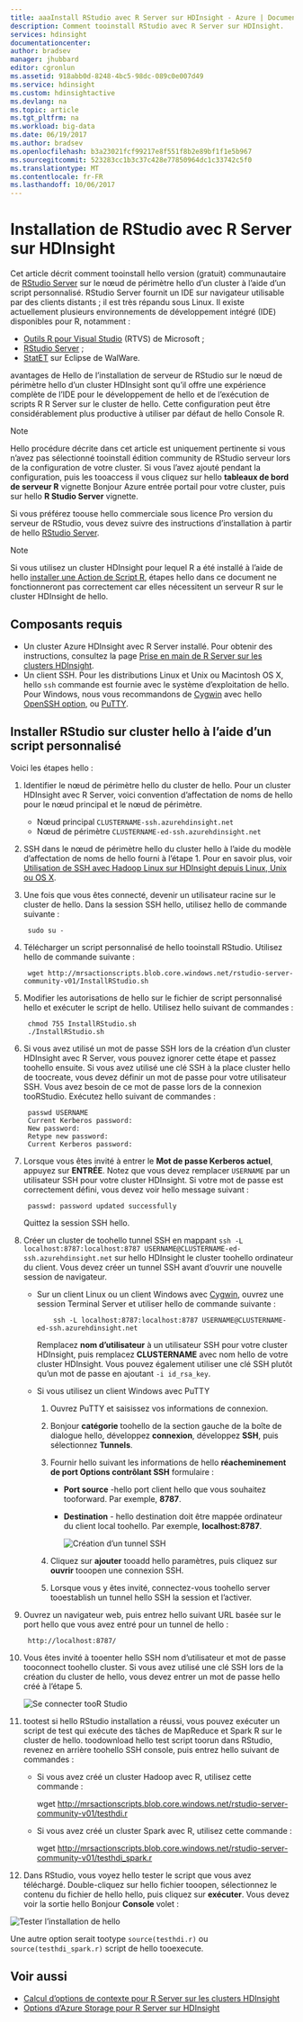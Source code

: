 ```yaml
---
title: aaaInstall RStudio avec R Server sur HDInsight - Azure | Documents Microsoft
description: Comment tooinstall RStudio avec R Server sur HDInsight.
services: hdinsight
documentationcenter: 
author: bradsev
manager: jhubbard
editor: cgronlun
ms.assetid: 918abb0d-8248-4bc5-98dc-089c0e007d49
ms.service: hdinsight
ms.custom: hdinsightactive
ms.devlang: na
ms.topic: article
ms.tgt_pltfrm: na
ms.workload: big-data
ms.date: 06/19/2017
ms.author: bradsev
ms.openlocfilehash: b3a23021fcf99217e8f551f8b2e89bf1f1e5b967
ms.sourcegitcommit: 523283cc1b3c37c428e77850964dc1c33742c5f0
ms.translationtype: MT
ms.contentlocale: fr-FR
ms.lasthandoff: 10/06/2017
---
```

# <a name="installing-rstudio-with-r-server-on-hdinsight"></a>Installation de RStudio avec R Server sur HDInsight

Cet article décrit comment tooinstall hello version (gratuit) communautaire de [RStudio Server](https://www.rstudio.com/products/rstudio-server/) sur le nœud de périmètre hello d’un cluster à l’aide d’un script personnalisé. RStudio Server fournit un IDE sur navigateur utilisable par des clients distants ; il est très répandu sous Linux. Il existe actuellement plusieurs environnements de développement intégré (IDE) disponibles pour R, notamment :

- [Outils R pour Visual Studio](https://www.visualstudio.com/en-us/features/rtvs-vs.aspx) (RTVS) de Microsoft ; 
- [RStudio Server](https://www.rstudio.com/products/rstudio-server/) ; 
- [StatET](http://www.walware.de/goto/statet) sur Eclipse de WalWare.

avantages de Hello de l’installation de serveur de RStudio sur le nœud de périmètre hello d’un cluster HDInsight sont qu’il offre une expérience complète de l’IDE pour le développement de hello et de l’exécution de scripts R R Server sur le cluster de hello. Cette configuration peut être considérablement plus productive à utiliser par défaut de hello Console R.

> [!NOTE]
> Hello procédure décrite dans cet article est uniquement pertinente si vous n’avez pas sélectionné tooinstall édition community de RStudio serveur lors de la configuration de votre cluster. Si vous l’avez ajouté pendant la configuration, puis les tooaccess il vous cliquez sur hello **tableaux de bord de serveur R** vignette Bonjour Azure entrée portail pour votre cluster, puis sur hello **R Studio Server** vignette. 

Si vous préférez toouse hello commerciale sous licence Pro version du serveur de RStudio, vous devez suivre des instructions d’installation à partir de hello [RStudio Server](https://www.rstudio.com/products/rstudio/download-server/).

> [!NOTE]
> Si vous utilisez un cluster HDInsight pour lequel R a été installé à l’aide de hello [installer une Action de Script R](hdinsight-hadoop-r-scripts-linux.md), étapes hello dans ce document ne fonctionneront pas correctement car elles nécessitent un serveur R sur le cluster HDInsight de hello.
>
> 

## <a name="prerequisites"></a>Composants requis

* Un cluster Azure HDInsight avec R Server installé. Pour obtenir des instructions, consultez la page [Prise en main de R Server sur les clusters HDInsight](hdinsight-hadoop-r-server-get-started.md).
* Un client SSH. Pour les distributions Linux et Unix ou Macintosh OS X, hello `ssh` commande est fournie avec le système d’exploitation de hello. Pour Windows, nous vous recommandons de [Cygwin](http://www.redhat.com/services/custom/cygwin/) avec hello [OpenSSH option](https://www.youtube.com/watch?v=CwYSvvGaiWU), ou [PuTTY](http://www.chiark.greenend.org.uk/~sgtatham/putty/download.html).  

## <a name="install-rstudio-on-hello-cluster-using-a-custom-script"></a>Installer RStudio sur cluster hello à l’aide d’un script personnalisé

Voici les étapes hello :

1. Identifier le nœud de périmètre hello du cluster de hello. Pour un cluster HDInsight avec R Server, voici convention d’affectation de noms de hello pour le nœud principal et le nœud de périmètre.
   * Nœud principal `CLUSTERNAME-ssh.azurehdinsight.net`
   * Nœud de périmètre `CLUSTERNAME-ed-ssh.azurehdinsight.net` 

2. SSH dans le nœud de périmètre hello du cluster hello à l’aide du modèle d’affectation de noms de hello fourni à l’étape 1. Pour en savoir plus, voir [Utilisation de SSH avec Hadoop Linux sur HDInsight depuis Linux, Unix ou OS X](hdinsight-hadoop-linux-use-ssh-unix.md).

3. Une fois que vous êtes connecté, devenir un utilisateur racine sur le cluster de hello. Dans la session SSH hello, utilisez hello de commande suivante :

        sudo su -

4. Télécharger un script personnalisé de hello tooinstall RStudio. Utilisez hello de commande suivante :

        wget http://mrsactionscripts.blob.core.windows.net/rstudio-server-community-v01/InstallRStudio.sh

5. Modifier les autorisations de hello sur le fichier de script personnalisé hello et exécuter le script de hello. Utilisez hello suivant de commandes :

        chmod 755 InstallRStudio.sh
        ./InstallRStudio.sh

6. Si vous avez utilisé un mot de passe SSH lors de la création d’un cluster HDInsight avec R Server, vous pouvez ignorer cette étape et passez toohello ensuite. Si vous avez utilisé une clé SSH à la place cluster hello de toocreate, vous devez définir un mot de passe pour votre utilisateur SSH. Vous avez besoin de ce mot de passe lors de la connexion tooRStudio. Exécutez hello suivant de commandes :

        passwd USERNAME
        Current Kerberos password:
        New password:
        Retype new password:
        Current Kerberos password:


7. Lorsque vous êtes invité à entrer le **Mot de passe Kerberos actuel**, appuyez sur **ENTRÉE**.  Notez que vous devez remplacer `USERNAME` par un utilisateur SSH pour votre cluster HDInsight. Si votre mot de passe est correctement défini, vous devez voir hello message suivant :

        passwd: password updated successfully

    Quittez la session SSH hello.

8. Créer un cluster de toohello tunnel SSH en mappant `ssh -L localhost:8787:localhost:8787 USERNAME@CLUSTERNAME-ed-ssh.azurehdinsight.net` sur hello HDInsight le cluster toohello ordinateur du client. Vous devez créer un tunnel SSH avant d’ouvrir une nouvelle session de navigateur.

   * Sur un client Linux ou un client Windows avec [Cygwin](http://www.redhat.com/services/custom/cygwin/), ouvrez une session Terminal Server et utiliser hello de commande suivante :

             ssh -L localhost:8787:localhost:8787 USERNAME@CLUSTERNAME-ed-ssh.azurehdinsight.net

       Remplacez **nom d’utilisateur** à un utilisateur SSH pour votre cluster HDInsight, puis remplacez **CLUSTERNAME** avec nom hello de votre cluster HDInsight.
       Vous pouvez également utiliser une clé SSH plutôt qu’un mot de passe en ajoutant `-i id_rsa_key`.        
   * Si vous utilisez un client Windows avec PuTTY

     1. Ouvrez PuTTY et saisissez vos informations de connexion.
     2. Bonjour **catégorie** toohello de la section gauche de la boîte de dialogue hello, développez **connexion**, développez **SSH**, puis sélectionnez **Tunnels**.
     3. Fournir hello suivant les informations de hello **réacheminement de port Options contrôlant SSH** formulaire :

        * **Port source** -hello port client hello que vous souhaitez tooforward. Par exemple, **8787**.
        * **Destination** - hello destination doit être mappée ordinateur du client local toohello. Par exemple, **localhost:8787**.

            ![Création d’un tunnel SSH](./media/hdinsight-hadoop-r-server-install-r-studio/createsshtunnel.png "Création d’un tunnel SSH")

     4. Cliquez sur **ajouter** tooadd hello paramètres, puis cliquez sur **ouvrir** tooopen une connexion SSH.
     5. Lorsque vous y êtes invité, connectez-vous toohello server tooestablish un tunnel hello SSH la session et l’activer.

9. Ouvrez un navigateur web, puis entrez hello suivant URL basée sur le port hello que vous avez entré pour un tunnel de hello :

        http://localhost:8787/ 

10. Vous êtes invité à tooenter hello SSH nom d’utilisateur et mot de passe tooconnect toohello cluster. Si vous avez utilisé une clé SSH lors de la création du cluster de hello, vous devez entrer un mot de passe hello créé à l’étape 5.

    ![Se connecter tooR Studio](./media/hdinsight-hadoop-r-server-install-r-studio/connecttostudio.png "créer un tunnel SSH")

11. tootest si hello RStudio installation a réussi, vous pouvez exécuter un script de test qui exécute des tâches de MapReduce et Spark R sur le cluster de hello. toodownload hello test script toorun dans RStudio, revenez en arrière toohello SSH console, puis entrez hello suivant de commandes :

    *    Si vous avez créé un cluster Hadoop avec R, utilisez cette commande :

            wget http://mrsactionscripts.blob.core.windows.net/rstudio-server-community-v01/testhdi.r
    *    Si vous avez créé un cluster Spark avec R, utilisez cette commande :

            wget http://mrsactionscripts.blob.core.windows.net/rstudio-server-community-v01/testhdi_spark.r

12. Dans RStudio, vous voyez hello tester le script que vous avez téléchargé. Double-cliquez sur hello fichier tooopen, sélectionnez le contenu du fichier de hello hello, puis cliquez sur **exécuter**. Vous devez voir la sortie hello Bonjour **Console** volet :

   ![Tester l’installation de hello](./media/hdinsight-hadoop-r-server-install-r-studio/test-r-script.png "tester hello installation")

Une autre option serait tootype `source(testhdi.r)` ou `source(testhdi_spark.r)` script de hello tooexecute.

## <a name="see-also"></a>Voir aussi

* [Calcul d’options de contexte pour R Server sur les clusters HDInsight](hdinsight-hadoop-r-server-compute-contexts.md)
* [Options d’Azure Storage pour R Server sur HDInsight](hdinsight-hadoop-r-server-storage.md)

